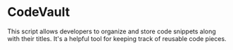 # CodeVault
This script allows developers to organize and store code snippets along with their titles. It's a helpful tool for keeping track of reusable code pieces.
